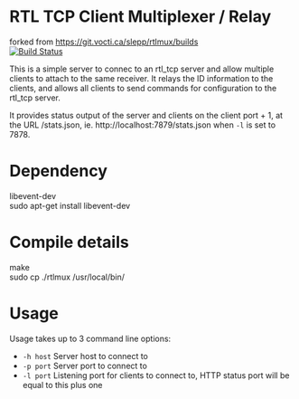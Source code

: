 RTL TCP Client Multiplexer / Relay
==================================
forked from https://git.vocti.ca/slepp/rtlmux/builds<br>
[![Build Status](https://git.vocti.ca/slepp/rtlmux/badges/master/build.svg)](https://git.vocti.ca/slepp/rtlmux/builds)

This is a simple server to connec to an rtl_tcp server and allow multiple clients
to attach to the same receiver. It relays the ID information to the clients,
and allows all clients to send commands for configuration to the rtl_tcp server.

It provides status output of the server and clients on the client port + 1, at
the URL /stats.json, ie. http://localhost:7879/stats.json when `-l` is set to 7878.

# Dependency
libevent-dev<br>
sudo apt-get install libevent-dev<br>

# Compile details

make<br>
sudo cp ./rtlmux  /usr/local/bin/<br>

Usage
=====

Usage takes up to 3 command line options:

* `-h host` Server host to connect to
* `-p port` Server port to connect to
* `-l port` Listening port for clients to connect to, HTTP status port will be
  equal to this plus one

